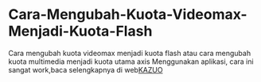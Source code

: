 # Cara-Mengubah-Kuota-Videomax-Menjadi-Kuota-Flash
Cara mengubah kuota videomax menjadi kuota flash atau cara mengubah kuota multimedia menjadi kuota utama axis
Menggunakan aplikasi, cara ini sangat work,baca selengkapnya di web<a href="https://www.kazuo.my.id/2023/01/cara-mengubah-kuota-multimedia-menjadi-kuota-utama.html">KAZUO</a>
